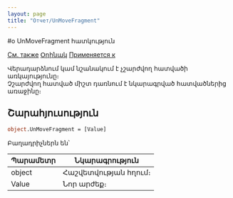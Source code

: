 ```yaml
---
layout: page
title: "Отчет/UnMoveFragment"
---
```



#о UnMoveFragment հատկություն

[См. также](../AsRepViewer.md) [Օրինակ](../../Examples/E_AsRepViewer.html)  [Применяется к](../AsRepViewer.md) 

Վերադարձնում կամ նշանակում է չշարժվող հատվածի առկայությունը։  
Չշարժվող  հատված միշտ դառնում է նկարագրված հատվածներից առաջինը։

## Շարահյուսություն

``` vb
object.UnMoveFragment = [Value]
```


Բաղադրիչներն են՝ 


| Պարամետր | Նկարագրություն |
|--|--|
| object | Հաշվետվության հղում։  |
| Value | Նոր արժեք։ |

